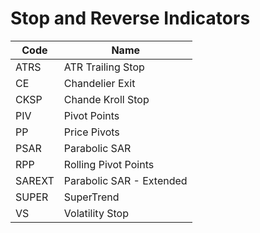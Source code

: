 # Stop and Reverse Indicators

| Code | Name |
| ------------ | --------------------------------------- |
| ATRS | ATR Trailing Stop |
| CE | Chandelier Exit |
| CKSP | Chande Kroll Stop |
| PIV | Pivot Points |
| PP | Price Pivots |
| PSAR | Parabolic SAR |
| RPP | Rolling Pivot Points |
| SAREXT | Parabolic SAR - Extended |
| SUPER | SuperTrend |
| VS | Volatility Stop |
